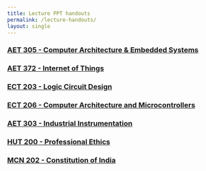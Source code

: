 ```yaml
---
title: Lecture PPT handouts
permalink: /lecture-handouts/
layout: single
---
```


### <a href="https://drive.google.com/drive/folders/1B-jX_GzgXa_3CF3F47ELMI21Antd5rlt?usp=sharing">AET 305 - Computer Architecture & Embedded Systems</a>

### <a href="https://drive.google.com/drive/folders/1C-o7xpS_64cSE2uZLh-uymvrTE7SzW0F?usp=sharing">AET 372 - Internet of Things</a>

### <a href="https://drive.google.com/drive/folders/1F2hiX129Ta8hZ0EYjcGnYAJ1ez5OvHZp?usp=sharing">ECT 203 - Logic Circuit Design</a>

### <a href="https://drive.google.com/drive/folders/1SL_225arAviqpAPsI3IYldQV2EQnP1z7?usp=sharing">ECT 206 - Computer Architecture and Microcontrollers</a>

### <a href="https://drive.google.com/drive/folders/1pKj_2ssuMK_EeeX2GtNiiGK97HKVhnXh?usp=sharing">AET 303 - Industrial Instrumentation</a>

### <a href="https://drive.google.com/drive/folders/1bOCugqzfWbGB6A4IMUMeK6fsiE_saxXX?usp=sharing">HUT 200 - Professional Ethics</a>

### <a href="https://drive.google.com/drive/folders/1FCFZDrUUmuApVHrfg0Zy-II5xQcJKNhw?usp=sharing">MCN 202 - Constitution of India</a>



